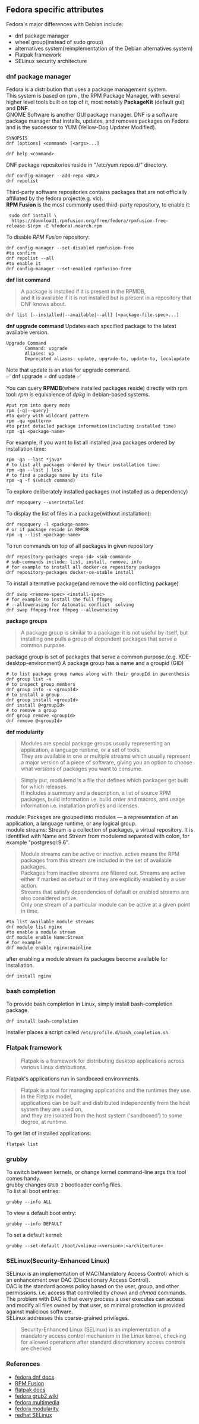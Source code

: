 ## Fedora specific attributes    
Fedora's major differences with Debian include:   
- dnf package manager
- wheel group(instead of sudo group)
- alternatives system(reimplementation of the Debian alternatives system)
- Flatpak framework
- SELinux security architecture

### dnf package manager   
Fedora is a distribution that uses a package management system.   
This system is based on rpm , the RPM Package Manager, with several higher level tools built on top of it, most notably **PackageKit** (default gui) and **DNF**.    
GNOME Software is another GUI package manager.
DNF is a software package manager that installs, updates, and removes packages on Fedora and is the successor to YUM (Yellow-Dog Updater Modified).
```
SYNOPSIS    
dnf [options] <command> [<args>...]

dnf help <command>
```
DNF package repositories reside in "/etc/yum.repos.d/" directory.
```shell
dnf config-manager --add-repo <URL> 
dnf repolist 
```
Third-party software repositories contains packages that are not officially affiliated by the fedora project(e.g. vlc).    
**RPM Fusion** is the most commonly used third-party repository, to enable it:
```shell
 sudo dnf install \
  https://download1.rpmfusion.org/free/fedora/rpmfusion-free-release-$(rpm -E %fedora).noarch.rpm
```
To disable *RPM Fusion* repository:
```shell
dnf config-manager --set-disabled rpmfusion-free
#to confirm 
dnf repolist --all
#to enable it
dnf config-manager --set-enabled rpmfusion-free
```
**dnf list command**
> A package is installed if it is present in the RPMDB,       
> and it is available if it is not installed but is present in a repository that DNF knows about.   

```shell
dnf list [--installed|--available|--all] [<package-file-spec>...]
```
**dnf upgrade command**
Updates each specified package to the latest available version.
```
Upgrade Command
       Command: upgrade
       Aliases: up
       Deprecated aliases: update, upgrade-to, update-to, localupdate
```
Note that update is an alias for upgrade command.    
:white_check_mark: dnf upgrade = dnf update :white_check_mark:    

You can query **RPMDB**(where installed packages reside) directly with rpm tool:
*rpm* is equivalence of *dpkg* in debian-based systems.
```
#put rpm into query mode
rpm {-q|--query}
#to query with wildcard pattern
rpm -qa <pattern>
#to print detailed package information(including installed time)
rpm -qi <package-name> 
```
For example, if you want to list all installed java packages ordered by installation time:
```shell
rpm -qa --last *java*
# to list all packages ordered by their installation time:
rpm -qa --last | less
# to find a package name by its file 
rpm -q -f $(which command)
```
To explore deliberately installed packages (not installed as a dependency)
```shell
dnf repoquery --userinstalled 
```
To display the list of files in a package(without installation):
```shell
dnf repoquery -l <package-name>
# or if package reside in RMPDB
rpm -q --list <package-name>
```
To run commands on top of all packages in given repository
```shell
dnf repository-packages <repo-id> <sub-command>
# sub-commands include: list, install, remove, info
# for example to install all docker-ce repository packages
dnf repository-packages docker-ce-stable install
```
To install alternative package(and remove the old conflicting package)
```shell
dnf swap <remove-spec> <install-spec>
# for example to install the full ffmpeg
# --allowerasing for Automatic conflict  solving
dnf swap ffmpeg-free ffmpeg --allowerasing
```
**package groups**
>A package group is similar to a package: it is not useful by itself, but installing one pulls a group of dependent packages that serve a common purpose.    

package group is set of packages that serve a common purpose.(e.g. KDE-desktop-environment)
A package group has a name and a groupid (GID)
```shell
# to list package group names along with their groupId in parenthesis
dnf group list -v
# to inspect group members
dnf group info -v <groupId>
# to install a group
dnf group install <groupId>
dnf install @<groupId>
# to remove a group
dnf group remove <groupId>
dnf remove @<groupId>
```
**dnf modularity**    
>Modules are special package groups usually representing an application, a language runtime, or a set of tools.      
> They are available in one or multiple streams which usually represent a major version of a piece of software, giving you an option to choose what versions of packages you want to consume.     


> Simply put, modulemd is a file that defines which packages get built for which releases.      
> It includes a summary and a description, a list of source RPM packages, build information i.e. build order and macros, and usage information i.e. installation profiles and licenses.     

module: Packages are grouped into modules — a representation of an application, a language runtime, or any logical group.    
module streams: Stream  is  a  collection  of  packages, a virtual repository. It is identified with Name and Stream from modulemd separated with colon, for example "postgresql:9.6".     

>Module streams can be active or inactive. active means the RPM packages from this stream are included in  the  set  of  available packages.      
> Packages  from  inactive streams are filtered out.  Streams are active either if marked as default or if they are explicitly enabled by a user action.      
> Streams that satisfy dependencies of default or enabled streams are  also  considered  active.     
> Only one stream of a particular module can be active at a given point in time.

```shell
#to list available module streams
dnf module list nginx
#to enable a module stream
dnf module enable Name:Stream
# for example
dnf module enable nginx:mainline
```

after enabling a module stream its packages become available for installation.     
```shell
dnf install nginx
```
### bash completion
To provide bash completion in Linux, simply install bash-completion package.     
```shell
dnf install bash-completion
```
Installer places a script called `/etc/profile.d/bash_completion.sh`.     

### Flatpak framework
>Flatpak is a framework for distributing desktop applications across various Linux distributions.    

Flatpak's applications run in sandboxed environments.
>Flatpak is a tool for managing applications and the runtimes they use. In the Flatpak model,   
> applications can be built and distributed independently from the host system they are used on,    
> and they are isolated from the host system ('sandboxed') to some degree, at runtime.

To get list of installed applications:
```shell
flatpak list
```
### grubby
To switch between kernels, or change kernel command-line args this tool comes handy.    
grubby changes `GRUB 2` bootloader config files.    
To list all boot entries:   
```shell
grubby --info ALL
```
To view a default boot entry:
```shell
grubby --info DEFAULT
```
To set a default kernel:
```shell
grubby --set-default /boot/vmlinuz-<version>.<architecture>
```
### SELinux(Security-Enhanced Linux)
SELinux is an implementation of MAC(Mandatory Access Control) which is an enhancement over DAC (Discretionary Access Control).     
DAC is the standard access policy based on the user, group, and other permissions. i.e. access that controlled by *chown* and *chmod* commands.    
The problem with DAC is that every process a user executes can access and modify all files owned by that user, so minimal protection is provided against malicious software.    
SELinux addresses this coarse-grained privileges.     
> Security-Enhanced Linux (SELinux) is an implementation of a mandatory access control mechanism in the Linux kernel, checking for allowed operations after standard discretionary access controls are checked

### References
- [fedora dnf docs](https://docs.fedoraproject.org/en-US/quick-docs/dnf/)
- [RPM Fusion](https://docs.fedoraproject.org/en-US/quick-docs/rpmfusion-setup/)
- [flatpak docs](https://docs.flatpak.org/en/latest/introduction.html)
- [fedora grub2 wiki](https://fedoraproject.org/wiki/GRUB_2)
- [fedora multimedia](https://rpmfusion.org/Howto/Multimedia)
- [fedora modularity](https://docs.fedoraproject.org/en-US/modularity/using-modules/)
- [redhat SELinux](https://docs.redhat.com/en/documentation/red_hat_enterprise_linux/6/html/security-enhanced_linux/chap-security-enhanced_linux-introduction#chap-Security-Enhanced_Linux-Introduction)